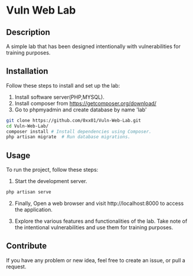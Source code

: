 # Vuln Web Lab
## Description 
A simple lab that has been designed intentionally with vulnerabilities for training purposes.

## Installation
Follow these steps to install and set up the lab:
1. Install software server(PHP,MYSQL).
2. Install composer from https://getcomposer.org/download/
3. Go to phpmyadmin and create database by name 'lab'
```sh
git clone https://github.com/0xx01/Vuln-Web-Lab.git
cd Vuln-Web-Lab/
composer install # Install dependencies using Composer.
php artisan migrate  # Run database migrations.


```
## Usage
To run the project, follow these steps:
1. Start the development server.
```sh
php artisan serve
```
2. Finally, Open a web browser and visit http://localhost:8000 to access the application.

3. Explore the various features and functionalities of the lab. Take note of the intentional vulnerabilities and use them for training purposes.

## Contribute
If you have any problem or new idea, feel free to create an issue, or pull a request.
